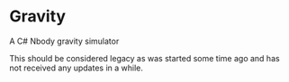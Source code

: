 # Gravity
A C# Nbody gravity simulator

This should be considered legacy as was started some time ago and has not received any updates in a while.
